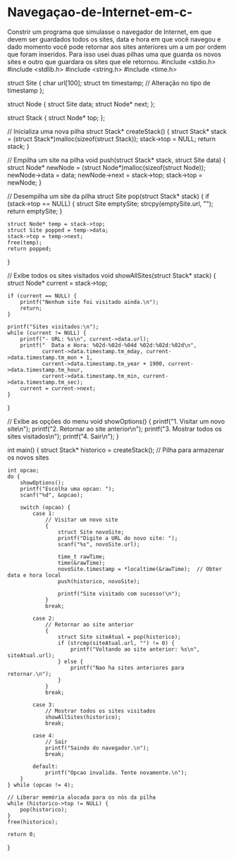 # Navegaçao-de-Internet-em-c-
Constrir um programa que simulasse o navegador de Internet, em que devem ser guardados todos os sites, data e hora em que você navegou e dado momento você pode retornar aos sites anteriores um a um por ordem que foram inseridos. Para isso usei duas pilhas uma que guarda os novos sites e outro que guardara os sites que ele retornou.
#include <stdio.h>
#include <stdlib.h>
#include <string.h>
#include <time.h>

struct Site {
    char url[100];
    struct tm timestamp;  // Alteração no tipo de timestamp
};

struct Node {
    struct Site data;
    struct Node* next;
};

struct Stack {
    struct Node* top;
};

// Inicializa uma nova pilha
struct Stack* createStack() {
    struct Stack* stack = (struct Stack*)malloc(sizeof(struct Stack));
    stack->top = NULL;
    return stack;
}

// Empilha um site na pilha
void push(struct Stack* stack, struct Site data) {
    struct Node* newNode = (struct Node*)malloc(sizeof(struct Node));
    newNode->data = data;
    newNode->next = stack->top;
    stack->top = newNode;
}

// Desempilha um site da pilha
struct Site pop(struct Stack* stack) {
    if (stack->top == NULL) {
        struct Site emptySite;
        strcpy(emptySite.url, "");
        return emptySite;
    }

    struct Node* temp = stack->top;
    struct Site popped = temp->data;
    stack->top = temp->next;
    free(temp);
    return popped;
}

// Exibe todos os sites visitados
void showAllSites(struct Stack* stack) {
    struct Node* current = stack->top;

    if (current == NULL) {
        printf("Nenhum site foi visitado ainda.\n");
        return;
    }

    printf("Sites visitados:\n");
    while (current != NULL) {
        printf("- URL: %s\n", current->data.url);
        printf("  Data e Hora: %02d-%02d-%04d %02d:%02d:%02d\n",
               current->data.timestamp.tm_mday, current->data.timestamp.tm_mon + 1,
               current->data.timestamp.tm_year + 1900, current->data.timestamp.tm_hour,
               current->data.timestamp.tm_min, current->data.timestamp.tm_sec);
        current = current->next;
    }
}

// Exibe as opções do menu
void showOptions() {
    printf("1. Visitar um novo site\n");
    printf("2. Retornar ao site anterior\n");
    printf("3. Mostrar todos os sites visitados\n");
    printf("4. Sair\n");
}

int main() {
    struct Stack* historico = createStack();    // Pilha para armazenar os novos sites

    int opcao;
    do {
        showOptions();
        printf("Escolha uma opcao: ");
        scanf("%d", &opcao);

        switch (opcao) {
            case 1:
                // Visitar um novo site
                {
                    struct Site novoSite;
                    printf("Digite a URL do novo site: ");
                    scanf("%s", novoSite.url);

                    time_t rawTime;
                    time(&rawTime);
                    novoSite.timestamp = *localtime(&rawTime);  // Obter data e hora local
                    push(historico, novoSite);

                    printf("Site visitado com sucesso!\n");
                }
                break;

            case 2:
                // Retornar ao site anterior
                {
                    struct Site siteAtual = pop(historico);
                    if (strcmp(siteAtual.url, "") != 0) {
                        printf("Voltando ao site anterior: %s\n", siteAtual.url);
                    } else {
                        printf("Nao ha sites anteriores para retornar.\n");
                    }
                }
                break;

            case 3:
                // Mostrar todos os sites visitados
                showAllSites(historico);
                break;

            case 4:
                // Sair
                printf("Saindo do navegador.\n");
                break;

            default:
                printf("Opcao invalida. Tente novamente.\n");
        }
    } while (opcao != 4);

    // Liberar memória alocada para os nós da pilha
    while (historico->top != NULL) {
        pop(historico);
    }
    free(historico);

    return 0;
}
